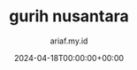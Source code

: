 ---
title: "gurih nusantara"
date: 2024-04-18T00:00:00+00:00
author: ariaf.my.id
layout: repo_post
repo:
  preview: https://raw.githubusercontent.com/ariafatah0711/dicoding_5/refs/heads/main/preview.png
  demo: https://gurih-nusantara.vercel.app/
  source: https://github.com/ariafatah0711/dicoding_5
categories: web
tags: [web, repo, dicoding]
---